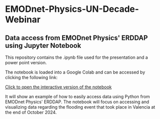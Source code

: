 # EMODnet-Physics-UN-Decade-Webinar

## Data access from EMODnet Physics' ERDDAP using Jupyter Notebook
This repository contains the .ipynb file used for the presentation and a power point version.

The notebook is loaded into a Google Colab and can be accessed by clicking the following link:

[Click to open the interactive version of the notebook](https://colab.research.google.com/drive/1GRYx93RsrvINVrh4kcLbA3ZMVQdQ09Zk)

It will show an example of how to easily access data using Python from EMODnet Physics' ERDDAP.
The notebook will focus on accessing and visualizing data regarding the flooding event that took place in Valencia at the end of October 2024.
